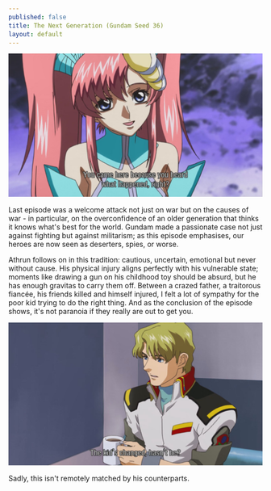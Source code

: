 ```yaml
---
published: false
title: The Next Generation (Gundam Seed 36)
layout: default
---
```

![](/came.jpg)

Last episode was a welcome attack not just on war but on the causes of war - in particular, on the overconfidence of an older generation that thinks it knows what's best for the world. Gundam made a passionate case not just against fighting but against militarism; as this episode emphasises, our heroes are now seen as deserters, spies, or worse.

Athrun follows on in this tradition: cautious, uncertain, emotional but never without cause. His physical injury aligns perfectly with his vulnerable state; moments like drawing a gun on his childhood toy should be absurd, but he has enough gravitas to carry them off. Between a crazed father, a traitorous fiancée, his friends killed and himself injured, I felt a lot of sympathy for the poor kid trying to do the right thing. And as the conclusion of the episode shows, it's not paranoia if they really are out to get you.

![](/changed.jpg)

Sadly, this isn't remotely matched by his counterparts.